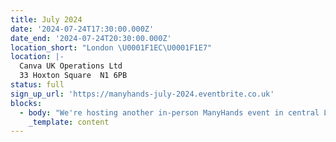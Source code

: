 ```yaml
---
title: July 2024
date: '2024-07-24T17:30:00.000Z'
date_end: '2024-07-24T20:30:00.000Z'
location_short: "London \U0001F1EC\U0001F1E7"
location: |-
  Canva UK Operations Ltd
  33 Hoxton Square  N1 6PB
status: full
sign_up_url: 'https://manyhands-july-2024.eventbrite.co.uk'
blocks:
  - body: "We're hosting another in-person ManyHands event in central London and we'd love to see you there.\U0001F918\n\nOur ManyHands July 2024 edition is brought to you by Digital Product People! Join us for an exciting in-person event at our sponsor's new swanky headquarters - Canva UK, Hoxton Square, London, UK.\n\nWith our randomiser spinning up a unique product challenge on the night and speakers on board to spark inspiration, you're guaranteed a fun & creative evening! \U0001F64C\n\nGet ready to connect, learn, and collaborate with like-minded digital product enthusiasts. Network with likeminded pros, explore fun product challenges, and join our community of experts.\n\nWe'll provide great talks, hot pizza and cold drinks. What more would you like?!\n\nSee you there!\n"
    _template: content
---
```

